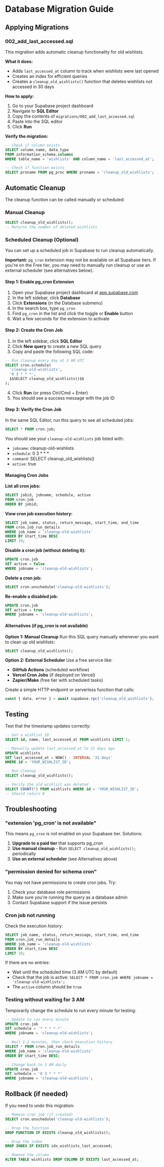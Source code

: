 # Database Migration Guide

## Applying Migrations

### 002_add_last_accessed.sql

This migration adds automatic cleanup functionality for old wishlists.

**What it does:**
- Adds `last_accessed_at` column to track when wishlists were last opened
- Creates an index for efficient queries
- Creates a `cleanup_old_wishlists()` function that deletes wishlists not accessed in 30 days

**How to apply:**

1. Go to your Supabase project dashboard
2. Navigate to **SQL Editor**
3. Copy the contents of `migrations/002_add_last_accessed.sql`
4. Paste into the SQL editor
5. Click **Run**

**Verify the migration:**

```sql
-- Check if column exists
SELECT column_name, data_type
FROM information_schema.columns
WHERE table_name = 'wishlists' AND column_name = 'last_accessed_at';

-- Check if function exists
SELECT proname FROM pg_proc WHERE proname = 'cleanup_old_wishlists';
```

## Automatic Cleanup

The cleanup function can be called manually or scheduled:

### Manual Cleanup

```sql
SELECT cleanup_old_wishlists();
-- Returns the number of deleted wishlists
```

### Scheduled Cleanup (Optional)

You can set up a scheduled job in Supabase to run cleanup automatically.

**Important:** `pg_cron` extension may not be available on all Supabase tiers. If you're on the Free tier, you may need to manually run cleanup or use an external scheduler (see alternatives below).

#### Step 1: Enable pg_cron Extension

1. Open your Supabase project dashboard at [app.supabase.com](https://app.supabase.com)
2. In the left sidebar, click **Database**
3. Click **Extensions** (in the Database submenu)
4. In the search box, type `pg_cron`
5. Find `pg_cron` in the list and click the toggle or **Enable** button
6. Wait a few seconds for the extension to activate

#### Step 2: Create the Cron Job

1. In the left sidebar, click **SQL Editor**
2. Click **New query** to create a new SQL query
3. Copy and paste the following SQL code:

```sql
-- Run cleanup every day at 3 AM UTC
SELECT cron.schedule(
  'cleanup-old-wishlists',
  '0 3 * * *',
  $$SELECT cleanup_old_wishlists()$$
);
```

4. Click **Run** (or press Ctrl/Cmd + Enter)
5. You should see a success message with the job ID

#### Step 3: Verify the Cron Job

In the same SQL Editor, run this query to see all scheduled jobs:

```sql
SELECT * FROM cron.job;
```

You should see your `cleanup-old-wishlists` job listed with:
- `jobname`: cleanup-old-wishlists
- `schedule`: 0 3 * * *
- `command`: SELECT cleanup_old_wishlists()
- `active`: true

#### Managing Cron Jobs

**List all cron jobs:**
```sql
SELECT jobid, jobname, schedule, active
FROM cron.job
ORDER BY jobid;
```

**View cron job execution history:**
```sql
SELECT job_name, status, return_message, start_time, end_time
FROM cron.job_run_details
WHERE job_name = 'cleanup-old-wishlists'
ORDER BY start_time DESC
LIMIT 10;
```

**Disable a cron job (without deleting it):**
```sql
UPDATE cron.job
SET active = false
WHERE jobname = 'cleanup-old-wishlists';
```

**Delete a cron job:**
```sql
SELECT cron.unschedule('cleanup-old-wishlists');
```

**Re-enable a disabled job:**
```sql
UPDATE cron.job
SET active = true
WHERE jobname = 'cleanup-old-wishlists';
```

#### Alternatives (if pg_cron is not available)

**Option 1: Manual Cleanup**
Run this SQL query manually whenever you want to clean up old wishlists:
```sql
SELECT cleanup_old_wishlists();
```

**Option 2: External Scheduler**
Use a free service like:
- **GitHub Actions** (scheduled workflow)
- **Vercel Cron Jobs** (if deployed on Vercel)
- **Zapier/Make** (free tier with scheduled tasks)

Create a simple HTTP endpoint or serverless function that calls:
```typescript
const { data, error } = await supabase.rpc('cleanup_old_wishlists');
```

## Testing

Test that the timestamp updates correctly:

```sql
-- Get a wishlist ID
SELECT id, name, last_accessed_at FROM wishlists LIMIT 1;

-- Manually update last_accessed_at to 31 days ago
UPDATE wishlists
SET last_accessed_at = NOW() - INTERVAL '31 days'
WHERE id = 'YOUR_WISHLIST_ID';

-- Run cleanup
SELECT cleanup_old_wishlists();

-- Verify the old wishlist was deleted
SELECT COUNT(*) FROM wishlists WHERE id = 'YOUR_WISHLIST_ID';
-- Should return 0
```

## Troubleshooting

### "extension 'pg_cron' is not available"

This means `pg_cron` is not enabled on your Supabase tier. Solutions:
1. **Upgrade to a paid tier** that supports pg_cron
2. **Use manual cleanup** - Run `SELECT cleanup_old_wishlists();` periodically
3. **Use an external scheduler** (see Alternatives above)

### "permission denied for schema cron"

You may not have permissions to create cron jobs. Try:
1. Check your database role permissions
2. Make sure you're running the query as a database admin
3. Contact Supabase support if the issue persists

### Cron job not running

Check the execution history:
```sql
SELECT job_name, status, return_message, start_time, end_time
FROM cron.job_run_details
WHERE job_name = 'cleanup-old-wishlists'
ORDER BY start_time DESC
LIMIT 10;
```

If there are no entries:
- Wait until the scheduled time (3 AM UTC by default)
- Check that the job is active: `SELECT * FROM cron.job WHERE jobname = 'cleanup-old-wishlists';`
- The `active` column should be `true`

### Testing without waiting for 3 AM

Temporarily change the schedule to run every minute for testing:
```sql
-- Update to run every minute
UPDATE cron.job
SET schedule = '* * * * *'
WHERE jobname = 'cleanup-old-wishlists';

-- Wait 1-2 minutes, then check execution history
SELECT * FROM cron.job_run_details
WHERE job_name = 'cleanup-old-wishlists'
ORDER BY start_time DESC;

-- Change back to 3 AM daily
UPDATE cron.job
SET schedule = '0 3 * * *'
WHERE jobname = 'cleanup-old-wishlists';
```

## Rollback (if needed)

If you need to undo this migration:

```sql
-- Remove cron job (if created)
SELECT cron.unschedule('cleanup-old-wishlists');

-- Drop the function
DROP FUNCTION IF EXISTS cleanup_old_wishlists();

-- Drop the index
DROP INDEX IF EXISTS idx_wishlists_last_accessed;

-- Remove the column
ALTER TABLE wishlists DROP COLUMN IF EXISTS last_accessed_at;
```
